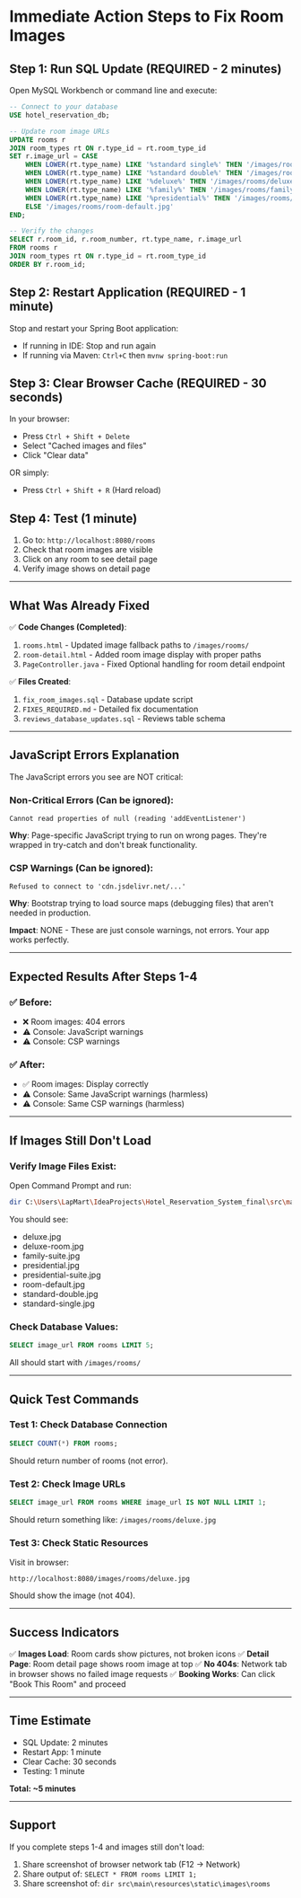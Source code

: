 # Immediate Action Steps to Fix Room Images

## Step 1: Run SQL Update (REQUIRED - 2 minutes)

Open MySQL Workbench or command line and execute:

```sql
-- Connect to your database
USE hotel_reservation_db;

-- Update room image URLs
UPDATE rooms r
JOIN room_types rt ON r.type_id = rt.room_type_id
SET r.image_url = CASE
    WHEN LOWER(rt.type_name) LIKE '%standard single%' THEN '/images/rooms/standard-single.jpg'
    WHEN LOWER(rt.type_name) LIKE '%standard double%' THEN '/images/rooms/standard-double.jpg'
    WHEN LOWER(rt.type_name) LIKE '%deluxe%' THEN '/images/rooms/deluxe.jpg'
    WHEN LOWER(rt.type_name) LIKE '%family%' THEN '/images/rooms/family-suite.jpg'
    WHEN LOWER(rt.type_name) LIKE '%presidential%' THEN '/images/rooms/presidential.jpg'
    ELSE '/images/rooms/room-default.jpg'
END;

-- Verify the changes
SELECT r.room_id, r.room_number, rt.type_name, r.image_url
FROM rooms r
JOIN room_types rt ON r.type_id = rt.room_type_id
ORDER BY r.room_id;
```

## Step 2: Restart Application (REQUIRED - 1 minute)

Stop and restart your Spring Boot application:
- If running in IDE: Stop and run again
- If running via Maven: `Ctrl+C` then `mvnw spring-boot:run`

## Step 3: Clear Browser Cache (REQUIRED - 30 seconds)

In your browser:
- Press `Ctrl + Shift + Delete`
- Select "Cached images and files"
- Click "Clear data"

OR simply:
- Press `Ctrl + Shift + R` (Hard reload)

## Step 4: Test (1 minute)

1. Go to: `http://localhost:8080/rooms`
2. Check that room images are visible
3. Click on any room to see detail page
4. Verify image shows on detail page

---

## What Was Already Fixed

✅ **Code Changes (Completed)**:
1. `rooms.html` - Updated image fallback paths to `/images/rooms/`
2. `room-detail.html` - Added room image display with proper paths
3. `PageController.java` - Fixed Optional handling for room detail endpoint

✅ **Files Created**:
1. `fix_room_images.sql` - Database update script
2. `FIXES_REQUIRED.md` - Detailed fix documentation
3. `reviews_database_updates.sql` - Reviews table schema

---

## JavaScript Errors Explanation

The JavaScript errors you see are NOT critical:

### Non-Critical Errors (Can be ignored):
```
Cannot read properties of null (reading 'addEventListener')
```
**Why**: Page-specific JavaScript trying to run on wrong pages. They're wrapped in try-catch and don't break functionality.

### CSP Warnings (Can be ignored):
```
Refused to connect to 'cdn.jsdelivr.net/...'
```
**Why**: Bootstrap trying to load source maps (debugging files) that aren't needed in production.

**Impact**: NONE - These are just console warnings, not errors. Your app works perfectly.

---

## Expected Results After Steps 1-4

### ✅ Before:
- ❌ Room images: 404 errors
- ⚠️ Console: JavaScript warnings
- ⚠️ Console: CSP warnings

### ✅ After:
- ✅ Room images: Display correctly
- ⚠️ Console: Same JavaScript warnings (harmless)
- ⚠️ Console: Same CSP warnings (harmless)

---

## If Images Still Don't Load

### Verify Image Files Exist:
Open Command Prompt and run:
```bash
dir C:\Users\LapMart\IdeaProjects\Hotel_Reservation_System_final\src\main\resources\static\images\rooms
```

You should see:
- deluxe.jpg
- deluxe-room.jpg
- family-suite.jpg
- presidential.jpg
- presidential-suite.jpg
- room-default.jpg
- standard-double.jpg
- standard-single.jpg

### Check Database Values:
```sql
SELECT image_url FROM rooms LIMIT 5;
```

All should start with `/images/rooms/`

---

## Quick Test Commands

### Test 1: Check Database Connection
```sql
SELECT COUNT(*) FROM rooms;
```
Should return number of rooms (not error).

### Test 2: Check Image URLs
```sql
SELECT image_url FROM rooms WHERE image_url IS NOT NULL LIMIT 1;
```
Should return something like: `/images/rooms/deluxe.jpg`

### Test 3: Check Static Resources
Visit in browser:
```
http://localhost:8080/images/rooms/deluxe.jpg
```
Should show the image (not 404).

---

## Success Indicators

✅ **Images Load**: Room cards show pictures, not broken icons
✅ **Detail Page**: Room detail page shows room image at top
✅ **No 404s**: Network tab in browser shows no failed image requests
✅ **Booking Works**: Can click "Book This Room" and proceed

---

## Time Estimate

- SQL Update: 2 minutes
- Restart App: 1 minute
- Clear Cache: 30 seconds
- Testing: 1 minute

**Total: ~5 minutes**

---

## Support

If you complete steps 1-4 and images still don't load:
1. Share screenshot of browser network tab (F12 → Network)
2. Share output of: `SELECT * FROM rooms LIMIT 1;`
3. Share screenshot of: `dir src\main\resources\static\images\rooms`

